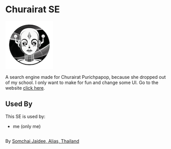 # Churairat SE

![Favicon](/src/app/faviconsmall.png)

A search engine made for Churairat Purichpapop, because she dropped out of my school. I only want to make for fun and change some UI. Go to the website [click here](https://churairatse.vercel.app/).

## Used By

This SE is used by:

- me (only me)

##
By [Somchai Jaidee, Alias, Thailand](https://github.com/TaarnN)

